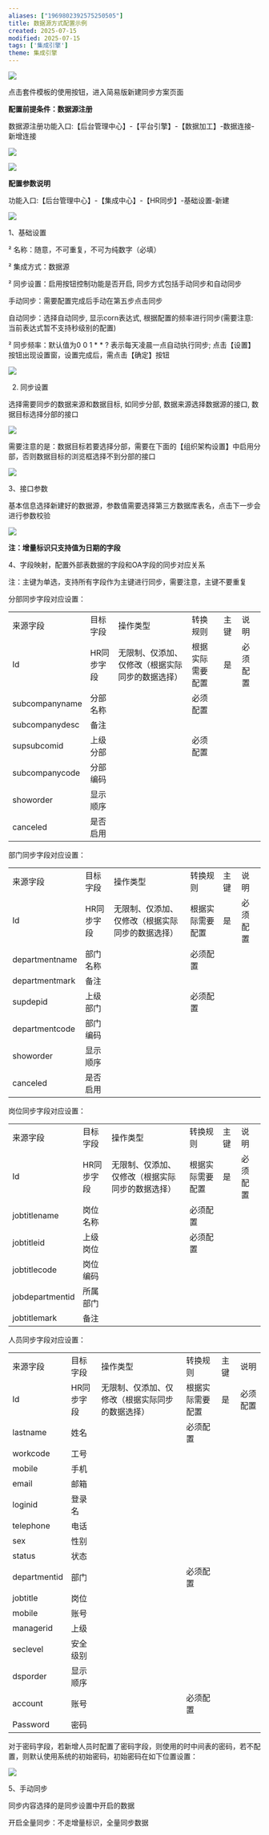 ```yaml
---
aliases: ["1969802392575250505"]
title: 数据源方式配置示例
created: 2025-07-15
modified: 2025-07-15
tags: ['集成引擎']
theme: 集成引擎
---
```


![](https://myhelpdoc.oss-cn-heyuan.aliyuncs.com/mdimages/7056e26d13baa40eb229f4955a112d27.jpg)

点击套件模板的使用按钮，进入简易版新建同步方案页面

**配置前提条件：数据源注册**

数据源注册功能入口:【后台管理中心】-【平台引擎】-【数据加工】-数据连接-新增连接

![](https://myhelpdoc.oss-cn-heyuan.aliyuncs.com/mdimages/62f948ec3acc78707046f77c71375b9a.jpg)

![](https://myhelpdoc.oss-cn-heyuan.aliyuncs.com/mdimages/3ae2353bb43eb466ebfc12b6ced907dc.jpg)

**配置参数说明**

功能入口:【后台管理中心】-【集成中心】-【HR同步】-基础设置-新建

![](https://myhelpdoc.oss-cn-heyuan.aliyuncs.com/mdimages/cdd068188fd961880b2d87f79817a402.jpg)

1、基础设置

² 名称：随意，不可重复，不可为纯数字（必填）

² 集成方式：数据源

² 同步设置：启用按钮控制功能是否开启, 同步方式包括手动同步和自动同步

手动同步：需要配置完成后手动在第五步点击同步

自动同步：选择自动同步, 显示corn表达式, 根据配置的频率进行同步(需要注意: 当前表达式暂不支持秒级别的配置)

² 同步频率：默认值为0 0 1 \* \* ? 表示每天凌晨一点自动执行同步; 点击【设置】按钮出现设置窗，设置完成后，需点击【确定】按钮

![](https://myhelpdoc.oss-cn-heyuan.aliyuncs.com/mdimages/9d1067bef8ce0c2ebd5696bfdbf29e27.jpg)

2. 同步设置

选择需要同步的数据来源和数据目标, 如同步分部, 数据来源选择数据源的接口, 数据目标选择分部的接口

![](https://myhelpdoc.oss-cn-heyuan.aliyuncs.com/mdimages/7d11cf4b80b7cc0047fe3724af8d23f2.jpg)

需要注意的是：数据目标若要选择分部，需要在下面的【组织架构设置】中启用分部，否则数据目标的浏览框选择不到分部的接口

![](https://myhelpdoc.oss-cn-heyuan.aliyuncs.com/mdimages/8a3850bc7878907f310fb3c32fad38df.jpg)

3、接口参数

基本信息选择新建好的数据源，参数值需要选择第三方数据库表名，点击下一步会进行参数校验

![](https://myhelpdoc.oss-cn-heyuan.aliyuncs.com/mdimages/cfb5c3e55f3a08f8a7760dba50bf6857.jpg)

**注：增量标识只支持值为日期的字段**

4、字段映射，配置外部表数据的字段和OA字段的同步对应关系

注：主键为单选，支持所有字段作为主键进行同步，需要注意，主键不要重复

分部同步字段对应设置：

|  |  |  |  |  |  |
| --- | --- | --- | --- | --- | --- |
| 来源字段 | 目标字段 | 操作类型 | 转换规则 | 主键 | 说明 |
| Id | HR同步字段 | 无限制、仅添加、仅修改（根据实际同步的数据选择） | 根据实际需要配置 | 是 | 必须配置 |
| subcompanyname | 分部名称 |  | 必须配置 |
| subcompanydesc | 备注 |  |  |
| supsubcomid | 上级分部 |  | 必须配置 |
| subcompanycode | 分部编码 |  |  |
| showorder | 显示顺序 |  |  |
| canceled | 是否启用 |  |  |

部门同步字段对应设置：

|  |  |  |  |  |  |
| --- | --- | --- | --- | --- | --- |
| 来源字段 | 目标字段 | 操作类型 | 转换规则 | 主键 | 说明 |
| Id | HR同步字段 | 无限制、仅添加、仅修改（根据实际同步的数据选择） | 根据实际需要配置 | 是 | 必须配置 |
| departmentname | 部门名称 |  | 必须配置 |
| departmentmark | 备注 |  |  |
| supdepid | 上级部门 |  | 必须配置 |
| departmentcode | 部门编码 |  |  |
| showorder | 显示顺序 |  |  |
| canceled | 是否启用 |  |  |

岗位同步字段对应设置：

|  |  |  |  |  |  |
| --- | --- | --- | --- | --- | --- |
| 来源字段 | 目标字段 | 操作类型 | 转换规则 | 主键 | 说明 |
| Id | HR同步字段 | 无限制、仅添加、仅修改（根据实际同步的数据选择） | 根据实际需要配置 | 是 | 必须配置 |
| jobtitlename | 岗位名称 |  | 必须配置 |
| jobtitleid | 上级岗位 |  | 必须配置 |
| jobtitlecode | 岗位编码 |  |  |
| jobdepartmentid | 所属部门 |  |  |
| jobtitlemark | 备注 |  |  |

人员同步字段对应设置：

|  |  |  |  |  |  |
| --- | --- | --- | --- | --- | --- |
| 来源字段 | 目标字段 | 操作类型 | 转换规则 | 主键 | 说明 |
| Id | HR同步字段 | 无限制、仅添加、仅修改（根据实际同步的数据选择） | 根据实际需要配置 | 是 | 必须配置 |
| lastname | 姓名 |  | 必须配置 |
| workcode | 工号 |  |  |
| mobile | 手机 |  |  |
| email | 邮箱 |  |  |
| loginid | 登录名 |  |  |
| telephone | 电话 |  |  |
| sex | 性别 |  |  |
| status | 状态 |  |  |
| departmentid | 部门 |  | 必须配置 |
| jobtitle | 岗位 |  |  |
| mobile | 账号 |  |  |
| managerid | 上级 |  |  |
| seclevel | 安全级别 |  |  |
| dsporder | 显示顺序 |  |  |
| account | 账号 |  | 必须配置 |
| Password | 密码 |  |  |

对于密码字段，若新增人员时配置了密码字段，则使用的时中间表的密码，若不配置，则默认使用系统的初始密码，初始密码在如下位置设置：

![](https://myhelpdoc.oss-cn-heyuan.aliyuncs.com/mdimages/571c54d11cffc10ad43fccfe20d8f2b0.jpg)

5、手动同步

同步内容选择的是同步设置中开启的数据

开启全量同步：不走增量标识，全量同步数据

